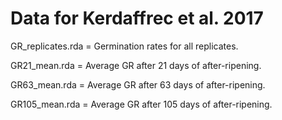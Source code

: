 Data for Kerdaffrec et al. 2017
==
GR_replicates.rda = Germination rates for all replicates.

GR21_mean.rda = Average GR after 21 days of after-ripening.

GR63_mean.rda = Average GR after 63 days of after-ripening.

GR105_mean.rda = Average GR after 105 days of after-ripening.
